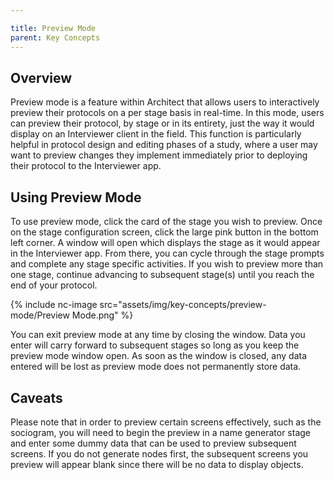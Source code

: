 ```yaml
---

title: Preview Mode
parent: Key Concepts
---
```

## Overview

Preview mode is a feature within Architect that allows users to interactively preview their protocols on a per stage basis in real-time. In this mode, users can preview their protocol, by stage or in its entirety, just the way it would display on an Interviewer client in the field. This function is particularly helpful in protocol design and editing phases of a study, where a user may want to preview changes they implement immediately prior to deploying their protocol to the Interviewer app.

## Using Preview Mode

To use preview mode, click the card of the stage you wish to preview. Once on the stage configuration screen, click the large pink button in the bottom left corner. A window will open which displays the stage as it would appear in the Interviewer app. From there, you can cycle through the stage prompts and complete any stage specific activities. If you wish to preview more than one stage, continue advancing to subsequent stage(s) until you reach the end of your protocol.

{% include nc-image src="assets/img/key-concepts/preview-mode/Preview Mode.png" %}

You can exit preview mode at any time by closing the window. Data you enter will carry forward to subsequent stages so long as you keep the preview mode window open. As soon as the window is closed, any data entered will be lost as preview mode does not permanently store data.

## Caveats

Please note that in order to preview certain screens effectively, such as the sociogram, you will need to begin the preview in a name generator stage and enter some dummy data that can be used to preview subsequent screens. If you do not generate nodes first, the subsequent screens you preview will appear blank since there will be no data to display objects.
